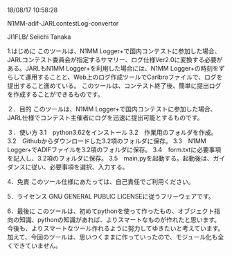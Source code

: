 18/08/17 10:58:28

N1MM-adif-JARLcontestLog-convertor

JI1FLB/ Seiichi Tanaka

1.はじめに
このツールは、N1MM Logger+で国内コンテストに参加した場合、JARLコンテスト委員会が指定するサマリー、ログ仕様Ver2.0に変換する必要がある。JARLもN1MM Logger+を利用した場合には、N1MM Logger+の時刻をずらして運用することと、Web上のログ作成ツールでCarlbroファイルで、ログを提出すること進めている。
このツールは、コンテスト終了後、簡単に提出ログを作成することができるものです。


２．目的
このツールは、N1MM Logger+で国内コンテストに参加した場合、JARL仕様でコンテスト主催者にログを迅速に提出可能とするものです。


３．使い方
3.1　python3.62をインストール
3.2　作業用のフォルダを作成。
3.2　Githubからダウンロードした3.2項のフォルダに保存。
3.3　N1MM Logger+でADIFファイルを3.2項のフォルダに保存。
3.4　form.txtに必要事項を記入し、3.2項のフォルダに保存。
3.5　main.pyを起動する。起動後は、ガイダンスに従い、必要事項を選択、入力する。


4．免責
このツール仕様にあたっては、自己責任でご利用ください。

5．ライセンス
GNU GENERAL PUBLIC LICENSEに従うフリーウェアです。

6．最後に
このツールは、初めてpythonを使って作ったもの、オブジェクト指向の知識、pythonの知識があれば、よりスマートなものが作れたと思います。今後も、よりスマートなツール作れるように努力してゆきたいと考えています。
加えて、今回のツールは、思いつくままに作っていったので、モジュール化も全くできていません。
